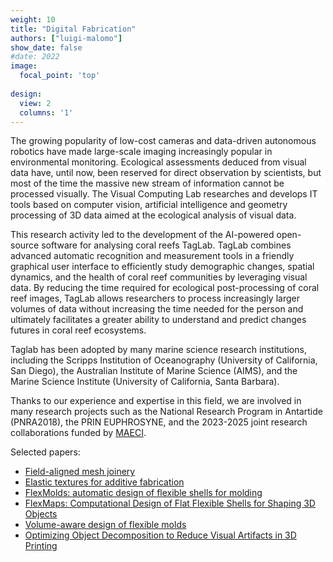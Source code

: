 ```yaml
---
weight: 10
title: "Digital Fabrication"
authors: ["luigi-malomo"]
show_date: false
#date: 2022
image:
  focal_point: 'top'
  
design:
  view: 2
  columns: '1'
---
```


The growing popularity of low-cost cameras and data-driven autonomous robotics have made large-scale imaging increasingly popular in environmental monitoring. 
Ecological assessments deduced from visual data have, until now, been reserved for direct observation by scientists, but most of the time the massive new stream 
of information cannot be processed visually. The Visual Computing Lab researches and develops IT tools based on computer vision, artificial intelligence and 
geometry processing of 3D data aimed at the ecological analysis of visual data. 

This research activity led to the development of the AI-powered open-source software for analysing coral reefs TagLab. TagLab combines advanced automatic recognition 
and measurement tools in a friendly graphical user interface to efficiently study demographic changes, spatial dynamics, and the health of coral reef communities 
by leveraging visual data. By reducing the time required for ecological post-processing of coral reef images, TagLab allows researchers to process increasingly 
larger volumes of data without increasing the time needed for the person and ultimately facilitates a greater ability to understand and predict changes futures in 
coral reef ecosystems.

Taglab has been adopted by many marine science research institutions, including the Scripps Institution of Oceanography (University of California, San Diego), 
the Australian Institute of Marine Science (AIMS), and the Marine Science Institute (University of California, Santa Barbara).

Thanks to our experience and expertise in this field, we are involved in many research projects such as the National Research Program in Antartide (PNRA2018), 
the PRIN EUPHROSYNE, and the 2023-2025 joint research collaborations funded by [MAECI](https://www.esteri.it/en).

Selected papers:

- [Field-aligned mesh joinery](/publication/2014/CPMS14)
- [Elastic textures for additive fabrication](/publication/2015/PZMPCZ15)
- [FlexMolds: automatic design of flexible shells for molding](/publication/2016/MPBC16)
- [FlexMaps: Computational Design of Flat Flexible Shells for Shaping 3D Objects](/publication/2018/MPIPMCB18)
- [Volume-aware design of flexible molds](/publication/2019/AMGBCP19)
- [Optimizing Object Decomposition to Reduce Visual Artifacts in 3D Printing](/publication/2020/FAGMCC20)


<!-- State of the art in stylized fabrication
State of the art in computational mould design -->
